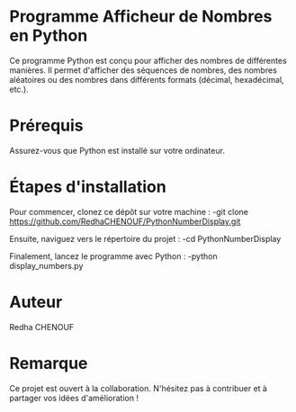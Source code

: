 # Programme Afficheur de Nombres en Python
Ce programme Python est conçu pour afficher des nombres de différentes manières. Il permet d'afficher des séquences de nombres, des nombres aléatoires ou des nombres dans différents formats (décimal, hexadécimal, etc.).

# Prérequis
Assurez-vous que Python est installé sur votre ordinateur.

# Étapes d'installation
Pour commencer, clonez ce dépôt sur votre machine :
-git clone https://github.com/RedhaCHENOUF/PythonNumberDisplay.git

Ensuite, naviguez vers le répertoire du projet :
-cd PythonNumberDisplay

Finalement, lancez le programme avec Python :
-python display_numbers.py

# Auteur
Redha CHENOUF

# Remarque
Ce projet est ouvert à la collaboration. N'hésitez pas à contribuer et à partager vos idées d'amélioration !
